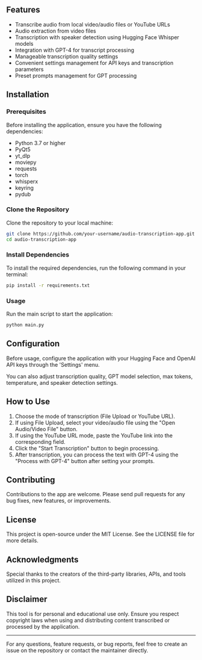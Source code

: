 ## Features

- Transcribe audio from local video/audio files or YouTube URLs
- Audio extraction from video files
- Transcription with speaker detection using Hugging Face Whisper models
- Integration with GPT-4 for transcript processing
- Manageable transcription quality settings
- Convenient settings management for API keys and transcription parameters
- Preset prompts management for GPT processing

## Installation

### Prerequisites

Before installing the application, ensure you have the following dependencies:

- Python 3.7 or higher
- PyQt5
- yt_dlp
- moviepy
- requests
- torch
- whisperx
- keyring
- pydub

### Clone the Repository

Clone the repository to your local machine:

```bash
git clone https://github.com/your-username/audio-transcription-app.git
cd audio-transcription-app
```

### Install Dependencies

To install the required dependencies, run the following command in your terminal:

```bash
pip install -r requirements.txt
```

### Usage

Run the main script to start the application:

```bash
python main.py
```

## Configuration

Before usage, configure the application with your Hugging Face and OpenAI API keys through the 'Settings' menu.

You can also adjust transcription quality, GPT model selection, max tokens, temperature, and speaker detection settings.

## How to Use

1. Choose the mode of transcription (File Upload or YouTube URL).
2. If using File Upload, select your video/audio file using the "Open Audio/Video File" button.
3. If using the YouTube URL mode, paste the YouTube link into the corresponding field.
4. Click the "Start Transcription" button to begin processing.
5. After transcription, you can process the text with GPT-4 using the "Process with GPT-4" button after setting your prompts.

## Contributing

Contributions to the app are welcome. Please send pull requests for any bug fixes, new features, or improvements.

## License

This project is open-source under the MIT License. See the LICENSE file for more details.

## Acknowledgments

Special thanks to the creators of the third-party libraries, APIs, and tools utilized in this project.

## Disclaimer

This tool is for personal and educational use only. Ensure you respect copyright laws when using and distributing content transcribed or processed by the application.

---

For any questions, feature requests, or bug reports, feel free to create an issue on the repository or contact the maintainer directly.
